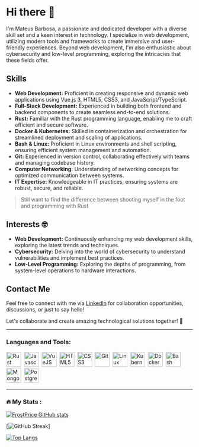 # Hi there 👋

I'm Mateus Barbosa, a passionate and dedicated developer with a diverse skill set and a keen interest in technology. I specialize in web development, utilizing modern tools and frameworks to create immersive and user-friendly experiences. Beyond web development, I'm also enthusiastic about cybersecurity and low-level programming, exploring the intricacies that these fields offer.

## Skills

- **Web Development:** Proficient in creating responsive and dynamic web applications using Vue.js 3, HTML5, CSS3, and JavaScript/TypeScript.
- **Full-Stack Development:** Experienced in building both frontend and backend components to create seamless end-to-end solutions.
- **Rust:** Familiar with the Rust programming language, enabling me to craft efficient and secure software.
- **Docker & Kubernetes:** Skilled in containerization and orchestration for streamlined deployment and scaling of applications.
- **Bash & Linux:** Proficient in Linux environments and shell scripting, ensuring efficient system management and automation.
- **Git:** Experienced in version control, collaborating effectively with teams and managing codebase history.
- **Computer Networking:** Understanding of networking concepts for optimized communication between systems.
- **IT Expertise:** Knowledgeable in IT practices, ensuring systems are robust, secure, and reliable.

> Still want to find the difference between shooting myself in the foot and programming with Rust

## Interests :nerd_face:	

- **Web Development:** Continuously enhancing my web development skills, exploring the latest trends and techniques.
- **Cybersecurity:** Delving into the world of cybersecurity to understand vulnerabilities and implement best practices.
- **Low-Level Programming:** Exploring the depths of programming, from system-level operations to hardware interactions.

## Contact Me

Feel free to connect with me via [LinkedIn](https://www.linkedin.com/in/mateus-barbosa-49a844221) for collaboration opportunities, discussions, or just to say hello!

Let's collaborate and create amazing technological solutions together! 🚀
 
---

### Languages and Tools:
<div>
 <img src="https://cdn.jsdelivr.net/gh/devicons/devicon/icons/rust/rust-plain.svg" title="Rust" alt="Rust" width="40" height="40"/>&nbsp;
 <img src="https://cdn.jsdelivr.net/gh/devicons/devicon/icons/javascript/javascript-original.svg" title="Javascript" alt="Javascript" width="40" height="40"/>&nbsp;
 <img src="https://cdn.jsdelivr.net/gh/devicons/devicon/icons/vuejs/vuejs-original-wordmark.svg" title="VueJS" alt="VueJS" width="40" height="40"/>&nbsp;
 <img src="https://cdn.jsdelivr.net/gh/devicons/devicon/icons/html5/html5-plain-wordmark.svg" title="HTML5" alt="HTML5" width="40" height="40"/>&nbsp;
 <img src="https://cdn.jsdelivr.net/gh/devicons/devicon/icons/css3/css3-plain-wordmark.svg" title="CSS3" alt="CSS3" width="40" height="40"/>&nbsp;
 <img src="https://cdn.jsdelivr.net/gh/devicons/devicon/icons/git/git-plain-wordmark.svg" title="Git" alt="Git" width="40" height="40"/>&nbsp;
 <img src="https://cdn.jsdelivr.net/gh/devicons/devicon/icons/linux/linux-original.svg"  title="Linux" alt="Linux" width="40" height="40"/>&nbsp;
 <img src="https://cdn.jsdelivr.net/gh/devicons/devicon/icons/kubernetes/kubernetes-plain-wordmark.svg" title="Kubernetes" alt="Kubernetes" width="40" height="40"/>&nbsp;
 <img src="https://cdn.jsdelivr.net/gh/devicons/devicon/icons/docker/docker-plain-wordmark.svg" title="Docker" alt="Docker" width="40" height="40"/>&nbsp;
 <img src="https://cdn.jsdelivr.net/gh/devicons/devicon/icons/bash/bash-original.svg" title="Bash" alt="Bash" width="40" height="40"/>&nbsp;
 <img src="https://cdn.jsdelivr.net/gh/devicons/devicon/icons/mongodb/mongodb-original-wordmark.svg" title="MongoDB" alt="MongoDB" width="40" height="40"/>&nbsp;
 <img src="https://cdn.jsdelivr.net/gh/devicons/devicon/icons/postgresql/postgresql-original-wordmark.svg" title="PostgreSQL" alt="PostgreSQL" width="40" height="40"/>&nbsp;
</div>
          
---

### :fire: My Stats :
[![FrostPrice GitHub stats](https://github-readme-stats.vercel.app/api?username=FrostPrice&theme=monokai)](https://github.com/anuraghazra/github-readme-stats)

[![GitHub Streak](https://streak-stats.demolab.com/?user=FrostPrice&theme=monokai)]

[![Top Langs](https://github-readme-stats.vercel.app/api/top-langs/?username=FrostPrice&theme=monokai&hide=jupyter%20notebook,ShaderLab,c%23,VHDL)](https://github.com/anuraghazra/github-readme-stats)
